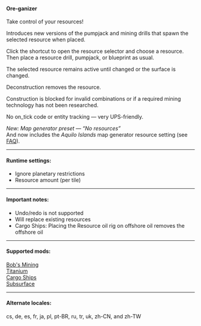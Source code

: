 #### Ore-ganizer

Take control of your resources!

Introduces new versions of the pumpjack and mining drills that spawn the selected resource when placed.

Click the shortcut to open the resource selector and choose a resource.  
Then place a resource drill, pumpjack, or blueprint as usual.

The selected resource remains active until changed or the surface is changed.

Deconstruction removes the resource.

Construction is blocked for invalid combinations or if a required mining technology has not been researched.

No on_tick code or entity tracking — very UPS-friendly.

*New: Map generator preset — “No resources”*  
And now includes the *Aquilo Islands* map generator resource setting (see [FAQ](https://github.com/0n0w1c/Ore-ganizer/blob/main/faq.md)).  

---

#### Runtime settings:
* Ignore planetary restrictions  
* Resource amount (per tile)

---

#### Important notes:
* Undo/redo is not supported  
* Will replace existing resources  
* Cargo Ships: Placing the Resource oil rig on offshore oil removes the offshore oil

---

#### Supported mods:
[Bob's Mining](https://mods.factorio.com/mod/bobmining)  
[Titanium](https://mods.factorio.com/mod/bztitanium)  
[Cargo Ships](https://mods.factorio.com/mod/cargo-ships)  
[Subsurface](https://mods.factorio.com/mod/Subsurface)

---

#### Alternate locales:  
cs, de, es, fr, ja, pl, pt-BR, ru, tr, uk, zh-CN, and zh-TW
